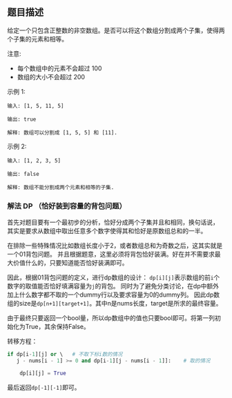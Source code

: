 ## 题目描述
给定一个只包含正整数的非空数组。是否可以将这个数组分割成两个子集，使得两个子集的元素和相等。

注意:
- 每个数组中的元素不会超过 100
- 数组的大小不会超过 200

示例 1:
```
输入: [1, 5, 11, 5]

输出: true

解释: 数组可以分割成 [1, 5, 5] 和 [11].
```

示例 2:
```
输入: [1, 2, 3, 5]

输出: false

解释: 数组不能分割成两个元素和相等的子集.
```

### 解法 DP （恰好装到容量的背包问题）
首先对题目要有一个最初步的分析，恰好分成两个子集并且和相同，换句话说，
其实是要求从数组中取出任意多个数字使得其和恰好是原数组总和的一半。

在排除一些特殊情况比如数组长度小于2，或者数组总和为奇数之后，这其实就是一个01背包问题。
并且根据题意，这里必须将背包恰好装满。好在并不需要求最大价值什么的，只要知道能否恰好装满即可。

因此，根据01背包问题的定义，进行dp数组的设计：
`dp[i][j]`表示数组的前`i`个数字的取值能否恰好填满容量为`j`的背包。
同时为了避免分类讨论，在dp中额外加上什么数字都不取的一个dummy行以及要求容量为0的dummy列。
因此dp数组的size是`dp[n+1][target+1]`。其中n是nums长度，target是所求的最终容量。

由于最终只要返回一个bool量，所以dp数组中的值也只要bool即可。将第一列初始化为True，其余保持False。

转移方程：
```python
if dp[i-1][j] or \   # 不取下标i数的情况
   j - nums[i - 1] >= 0 and dp[i-1][j - nums[i - 1]]:    # 取的情况

    dp[i][j] = True
```
最后返回`dp[-1][-1]`即可。